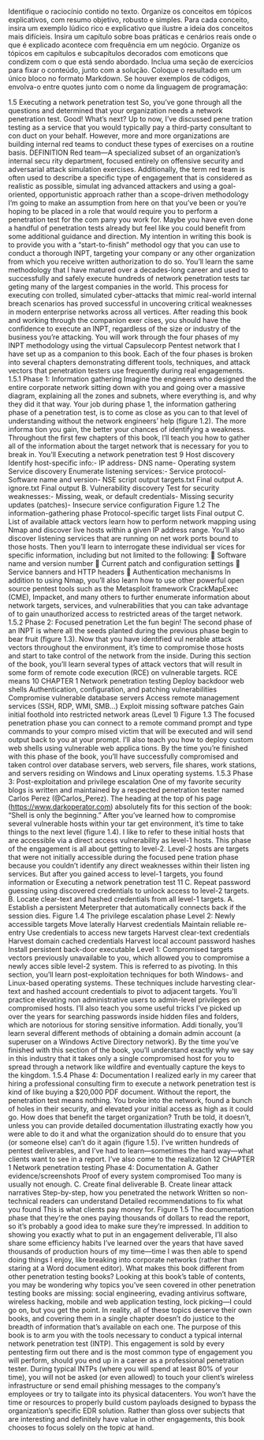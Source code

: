 Identifique o raciocínio contido no texto. Organize os conceitos em tópicos explicativos, com resumo objetivo, robusto e simples. Para cada conceito, insira um exemplo lúdico rico e explicativo que ilustre a ideia dos conceitos mais difícieis. Insira um capítulo sobre boas práticas e cenários reais onde o que é explicado acontece com frequência em um negócio. Organize os tópicos em capítulos e subcapítulos decorados com emoticons que condizem com o que está sendo abordado. Inclua uma seção de exercícios para fixar o conteúdo, junto com a solução. Coloque o resultado em um único bloco no formato Markdown. Se houver exemplos de códigos, envolva-o entre quotes junto com o nome da linguagem de programação:

 1.5
 Executing a network penetration test
 So, you’ve gone through all the questions and determined that your organization
 needs a network penetration test. Good! What’s next? Up to now, I’ve discussed pene
tration testing as a service that you would typically pay a third-party consultant to con
duct on your behalf. However, more and more organizations are building internal red
 teams to conduct these types of exercises on a routine basis. 
DEFINITION Red team—A specialized subset of an organization’s internal secu
rity department, focused entirely on offensive security and adversarial attack
simulation exercises. Additionally, the term red team is often used to describe a
 specific type of engagement that is considered as realistic as possible, simulat
ing advanced attackers and using a goal-oriented, opportunistic approach
 rather than a scope-driven methodology
 I’m going to make an assumption from here on that you’ve been or you’re hoping to
 be placed in a role that would require you to perform a penetration test for the com
pany you work for. Maybe you have even done a handful of penetration tests already
 but feel like you could benefit from some additional guidance and direction.
 My intention in writing this book is to provide you with a “start-to-finish” methodol
ogy that you can use to conduct a thorough INPT, targeting your company or any
 other organization from which you receive written authorization to do so.
 You’ll learn the same methodology that I have matured over a decades-long career
 and used to successfully and safely execute hundreds of network penetration tests tar
geting many of the largest companies in the world. This process for executing con
trolled, simulated cyber-attacks that mimic real-world internal breach scenarios has
 proved successful in uncovering critical weaknesses in modern enterprise networks
 across all vertices. After reading this book and working through the companion exer
cises, you should have the confidence to execute an INPT, regardless of the size or
 industry of the business you’re attacking. You will work through the four phases of my
 INPT methodology using the virtual Capsulecorp Pentest network that I have set up as
 a companion to this book. Each of the four phases is broken into several chapters
 demonstrating different tools, techniques, and attack vectors that penetration testers
 use frequently during real engagements. 
1.5.1 Phase 1: Information gathering
 Imagine the engineers who designed the entire corporate network sitting down with
 you and going over a massive diagram, explaining all the zones and subnets, where
 everything is, and why they did it that way. Your job during phase 1, the information
gathering phase of a penetration test, is to come as close as you can to that level of
 understanding without the network engineers’ help (figure 1.2). The more informa
tion you gain, the better your chances of identifying a weakness. 
Throughout the first few chapters of this book, I’ll teach you how to gather all of
 the information about the target network that is necessary for you to break in. You’ll
Executing a network penetration test
 9
 Host discovery
 Identify host-specific info:- IP address- DNS name- Operating system
 Service discovery
 Enumerate listening services:- Service protocol- Software name and version- NSE script output
 targets.txt
 Final
 output
 A.
 ignore.txt
 Final
 output
 B.
 Vulnerability discovery
 Test for security weaknesses:- Missing, weak, or default credentials- Missing security updates (patches)- Insecure service configuration
 Figure 1.2 The information-gathering phase
 Protocol-specific 
target lists
 Final
 output
 C.
 List of available
 attack vectors
 learn how to perform network mapping using Nmap and discover live hosts within a
 given IP address range. You’ll also discover listening services that are running on net
work ports bound to those hosts. Then you’ll learn to interrogate these individual ser
vices for specific information, including but not limited to the following:
  Software name and version number
  Current patch and configuration settings
  Service banners and HTTP headers
  Authentication mechanisms 
In addition to using Nmap, you’ll also learn how to use other powerful open source
 pentest tools such as the Metasploit framework CrackMapExec (CME), Impacket, and
 many others to further enumerate information about network targets, services, and
 vulnerabilities that you can take advantage of to gain unauthorized access to restricted
 areas of the target network. 
1.5.2 Phase 2: Focused penetration
 Let the fun begin! The second phase of an INPT is where all the seeds planted during
 the previous phase begin to bear fruit (figure 1.3). Now that you have identified vul
nerable attack vectors throughout the environment, it’s time to compromise those
 hosts and start to take control of the network from the inside.
 During this section of the book, you’ll learn several types of attack vectors that will
 result in some form of remote code execution (RCE) on vulnerable targets. RCE means
10
 CHAPTER 1 Network penetration testing
 Deploy backdoor web shells
 Authentication,
 configuration, and patching
 vulnerabilities
 Compromise vulnerable
 database servers
 Access remote management
 services (SSH, RDP, WMI,
 SMB…)
 Exploit missing software
 patches
 Gain initial foothold into
 restricted network areas
 (Level 1)
 Figure 1.3 The focused 
penetration phase
 you can connect to a remote command prompt and type commands to your compro
mised victim that will be executed and will send output back to you at your prompt. 
I’ll also teach you how to deploy custom web shells using vulnerable web applica
tions. By the time you’re finished with this phase of the book, you’ll have successfully
 compromised and taken control over database servers, web servers, file shares, work
stations, and servers residing on Windows and Linux operating systems. 
1.5.3 Phase 3: Post-exploitation and privilege escalation
 One of my favorite security blogs is written and maintained by a respected penetration
 tester named Carlos Perez (@Carlos_Perez). The heading at the top of his page
 (https://www.darkoperator.com) absolutely fits for this section of the book: “Shell is
 only the beginning.”
 After you’ve learned how to compromise several vulnerable hosts within your tar
get environment, it’s time to take things to the next level (figure 1.4). I like to refer to
 these initial hosts that are accessible via a direct access vulnerability as level-1 hosts. This
 phase of the engagement is all about getting to level-2.
 Level-2 hosts are targets that were not initially accessible during the focused pene
tration phase because you couldn’t identify any direct weaknesses within their listen
ing services. But after you gained access to level-1 targets, you found information or
Executing a network penetration test
 11
 C. Repeat password guessing
 using discovered credentials
   to unlock access to level-2
   targets.
 B. Locate clear-text and hashed
 credentials from all level-1
 targets.
 A. Establish a persistent Meterpreter
    that automatically connects 
    back if the session dies.
 Figure 1.4 The privilege escalation phase
 Level 2: Newly accessible targets
 Move laterally
 Harvest credentials
 Maintain reliable re-entry
 Use credentials to access
 new targets
 Harvest clear-text credentials
 Harvest domain cached
 credentials
 Harvest local account password
 hashes
 Install persistent back-door
 executable
 Level 1: Compromised targets
 vectors previously unavailable to you, which allowed you to compromise a newly acces
sible level-2 system. This is referred to as pivoting.
 In this section, you’ll learn post-exploitation techniques for both Windows- and
 Linux-based operating systems. These techniques include harvesting clear-text and
 hashed account credentials to pivot to adjacent targets. You’ll practice elevating non
administrative users to admin-level privileges on compromised hosts. I’ll also teach
 you some useful tricks I’ve picked up over the years for searching passwords inside
 hidden files and folders, which are notorious for storing sensitive information. Addi
tionally, you’ll learn several different methods of obtaining a domain admin account
 (a superuser on a Windows Active Directory network).
 By the time you’ve finished with this section of the book, you’ll understand exactly
 why we say in this industry that it takes only a single compromised host for you to spread
 through a network like wildfire and eventually capture the keys to the kingdom.
 1.5.4 Phase 4: Documentation
 I realized early in my career that hiring a professional consulting firm to execute a
 network penetration test is kind of like buying a $20,000 PDF document. Without the
 report, the penetration test means nothing. You broke into the network, found a
 bunch of holes in their security, and elevated your initial access as high as it could go.
 How does that benefit the target organization? Truth be told, it doesn’t, unless you
 can provide detailed documentation illustrating exactly how you were able to do it
 and what the organization should do to ensure that you (or someone else) can’t do it
 again (figure 1.5).
 I’ve written hundreds of pentest deliverables, and I’ve had to learn—sometimes
 the hard way—what clients want to see in a report. I’ve also come to the realization
12
 CHAPTER 1 Network penetration testing
 Phase 4: Documentation
 A. Gather evidence/screenshots
 Proof of every system compromised
 Too many is usually not enough.
 C. Create final deliverable
 B. Create linear attack narratives
 Step-by-step, how you penetrated the network
 Written so non-technical readers can understand
 Detailed recommendations to fix what you found
 This is what clients pay money for.
 Figure 1.5 The documentation phase
 that they’re the ones paying thousands of dollars to read the report, so it’s probably a
 good idea to make sure they’re impressed.
 In addition to showing you exactly what to put in an engagement deliverable, I’ll
 also share some efficiency habits I’ve learned over the years that have saved thousands
 of production hours of my time—time I was then able to spend doing things I enjoy, like
 breaking into corporate networks (rather than staring at a Word document editor).
 What makes this book different from other penetration testing books?
 Looking at this book’s table of contents, you may be wondering why topics you’ve
 seen covered in other penetration testing books are missing: social engineering,
 evading antivirus software, wireless hacking, mobile and web application testing, lock
 picking—I could go on, but you get the point. In reality, all of these topics deserve
 their own books, and covering them in a single chapter doesn’t do justice to the
 breadth of information that’s available on each one. 
The purpose of this book is to arm you with the tools necessary to conduct a typical
 internal network penetration test (INTP). This engagement is sold by every pentesting
 firm out there and is the most common type of engagement you will perform, should
 you end up in a career as a professional penetration tester.
 During typical INTPs (where you will spend at least 80% of your time), you will not be
 asked (or even allowed) to touch your client’s wireless infrastructure or send email
 phishing messages to the company’s employees or try to tailgate into its physical
 datacenters. You won’t have the time or resources to properly build custom payloads
 designed to bypass the organization’s specific EDR solution.
 Rather than gloss over subjects that are interesting and definitely have value in other
 engagements, this book chooses to focus solely on the topic at hand.